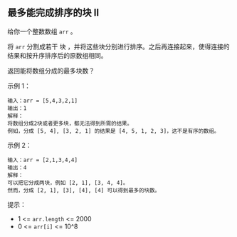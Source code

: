 ## 最多能完成排序的块 II

给你一个整数数组 `arr` 。

将 `arr` 分割成若干 块 ，并将这些块分别进行排序。之后再连接起来，使得连接的结果和按升序排序后的原数组相同。

返回能将数组分成的最多块数？


示例 1：

```
输入：arr = [5,4,3,2,1]
输出：1
解释：
将数组分成2块或者更多块，都无法得到所需的结果。
例如，分成 [5, 4], [3, 2, 1] 的结果是 [4, 5, 1, 2, 3]，这不是有序的数组。
```

示例 2：

```
输入：arr = [2,1,3,4,4]
输出：4
解释：
可以把它分成两块，例如 [2, 1], [3, 4, 4]。
然而，分成 [2, 1], [3], [4], [4] 可以得到最多的块数。
```

提示：

* 1 <= `arr.length` <= 2000
* 0 <= `arr[i]` <= 10^8